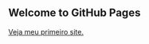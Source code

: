 ## Welcome to GitHub Pages

<a href="https://cleitoonjunioor.github.io/html-css/desafios/des010/android.html"> Veja meu primeiro site.
